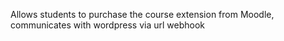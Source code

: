 Allows students to purchase the course extension from Moodle, communicates with wordpress via url webhook